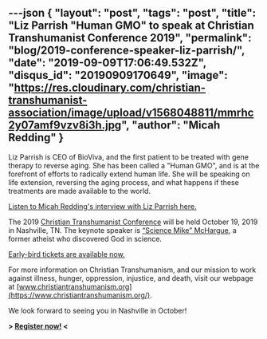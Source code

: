 ---json
{
	"layout": "post",
	"tags": "post",
    "title": "Liz Parrish \"Human GMO\" to speak at Christian Transhumanist Conference 2019",
    "permalink": "blog/2019-conference-speaker-liz-parrish/",
    "date": "2019-09-09T17:06:49.532Z",
    "disqus_id": "20190909170649",
    "image":  "https://res.cloudinary.com/christian-transhumanist-association/image/upload/v1568048811/mmrhc2y07amf9vzv8i3h.jpg",
    "author": "Micah Redding"
}
---
Liz Parrish is CEO of BioViva, and the first patient to be treated with gene therapy to reverse aging. She has been called a "Human GMO", and is at the forefront of efforts to radically extend human life. She will be speaking on life extension, reversing the aging process, and what happens if these treatments are made available to the world.

[Listen to Micah Redding's interview with Liz Parrish here.](https://www.christiantranshumanism.org/podcast/8) 

The 2019 [Christian Transhumanist Conference](https://www.christiantranshumanism.org/conference/2019) will be held October 19, 2019 in Nashville, TN. The keynote speaker is [“Science Mike” McHargue](https://www.christiantranshumanism.org/podcast/21), a former atheist who discovered God in science. 

[Early-bird tickets are available now.](https://christian-transhumanist-conference-2019.eventbrite.com/)

For more information on Christian Transhumanism, and our mission to work against illness, hunger, oppression, injustice, and death, visit our webpage at [www.christiantranshumanism.org](https://www.christiantranshumanism.org/).

We look forward to seeing you in Nashville in October!

**> [Register now!](https://christian-transhumanist-conference-2019.eventbrite.com/) <**
